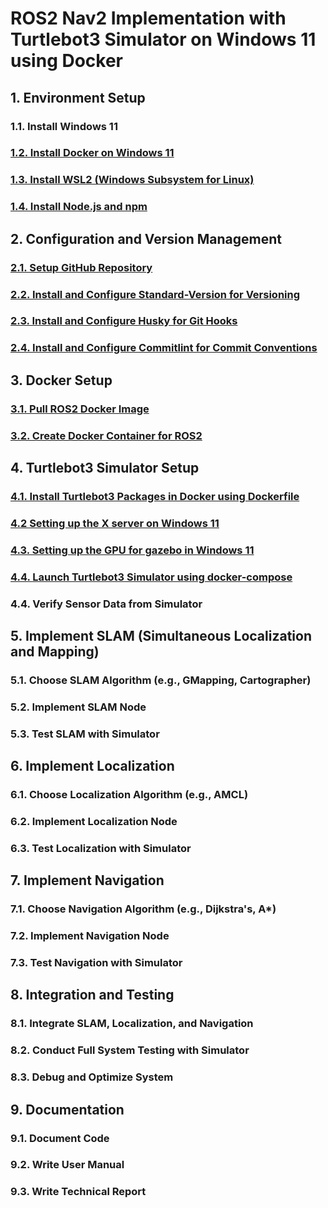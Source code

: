 # ROS2 Nav2 Implementation with Turtlebot3 Simulator on Windows 11 using Docker

## 1. Environment Setup
### 1.1. Install Windows 11
### [1.2. Install Docker on Windows 11](./1.2.%20Install%20Docker%20on%20Windows%2011.md)
### [1.3. Install WSL2 (Windows Subsystem for Linux)](./1.3.%20Install%20WSL2%20(Windows%20Subsystem%20for%20Linux).md)
### [1.4. Install Node.js and npm](./1.4.%20Install%20Node.js%20and%20npm.md)

## 2. Configuration and Version Management
### [2.1. Setup GitHub Repository](./2.1.%20Setup%20GitHub%20Repository.md)
### [2.2. Install and Configure Standard-Version for Versioning](./2.2.%20Install%20and%20Configure%20Standard-Version%20for%20Versioning.md)
### [2.3. Install and Configure Husky for Git Hooks](./2.3.%20Install%20and%20Configure%20Husky%20for%20Git%20Hooks.md)
### [2.4. Install and Configure Commitlint for Commit Conventions](./2.4.%20Install%20and%20Configure%20Commitlint%20for%20Commit%20Conventions.md)

## 3. Docker Setup
### [3.1. Pull ROS2 Docker Image](./3.1.%20Pull%20ROS2%20Docker%20Image.md)
### [3.2. Create Docker Container for ROS2](./3.2.%20Create%20Docker%20Container%20for%20ROS2.md)

## 4. Turtlebot3 Simulator Setup
### [4.1. Install Turtlebot3 Packages in Docker using Dockerfile](./4.1.%20Install%20Turtlebot3%20Packages%20in%20Docker%20using%20Dockerfile.md)
### [4.2 Setting up the X server on Windows 11](./4.2%20Setting%20up%20the%20X%20server%20on%20Windows%2011.md)
### [4.3. Setting up the GPU for gazebo in Windows 11](./4.3.%20Launch%20Turtlebot3%20Simulator%20using%20docker-compose.md)
### [4.4. Launch Turtlebot3 Simulator using docker-compose](./4.4.%20Launch%20Turtlebot3%20Simulator%20using%20docker-compose.md)
### 4.4. Verify Sensor Data from Simulator

## 5. Implement SLAM (Simultaneous Localization and Mapping)
### 5.1. Choose SLAM Algorithm (e.g., GMapping, Cartographer)
### 5.2. Implement SLAM Node
### 5.3. Test SLAM with Simulator

## 6. Implement Localization
### 6.1. Choose Localization Algorithm (e.g., AMCL)
### 6.2. Implement Localization Node
### 6.3. Test Localization with Simulator

## 7. Implement Navigation
### 7.1. Choose Navigation Algorithm (e.g., Dijkstra's, A*)
### 7.2. Implement Navigation Node
### 7.3. Test Navigation with Simulator

## 8. Integration and Testing
### 8.1. Integrate SLAM, Localization, and Navigation
### 8.2. Conduct Full System Testing with Simulator
### 8.3. Debug and Optimize System

## 9. Documentation
### 9.1. Document Code
### 9.2. Write User Manual
### 9.3. Write Technical Report
